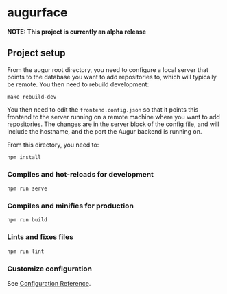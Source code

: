 # augurface

**NOTE: This project is currently an alpha release**

## Project setup
From the augur root directory, you need to configure a local server that points to the database you want to add repositories to, which will typically be remote. You then need to rebuild development: 

```
make rebuild-dev
```

You then need to edit the `frontend.config.json` so that it points this frontend to the server running on a remote machine where you want to add repositories. The changes are in the server block of the config file, and will include the hostname, and the port the Augur backend is running on.

From this directory, you need to:

```
npm install
```

### Compiles and hot-reloads for development
```
npm run serve
```

### Compiles and minifies for production
```
npm run build
```

### Lints and fixes files
```
npm run lint
```

### Customize configuration
See [Configuration Reference](https://cli.vuejs.org/config/).
